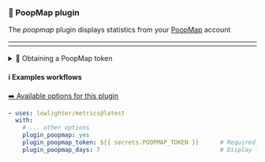 ### 💩 PoopMap plugin

The *poopmap* plugin displays statistics from your [PoopMap](https://poopmap.net) account

<table>
  <td align="center">
    <img src="">
    <img width="900" height="1" alt="">
  </td>
</table>

<details>
  <summary>💬 Obtaining a PoopMap token</summary>

First, install the PoopMap app ([iOS](https://itunes.apple.com/us/app/poop-map/id1303269455?mt=8)/[Android](https://play.google.com/store/apps/details?id=net.poopmap)) and create an account.

Navigate to your profile in the app

<div align="center">
  <img src="https://user-images.githubusercontent.com/45036977/143533812-c2776bcc-1fda-441e-bc96-cf21d4c69ca1.jpg" width="150" />
</div>

Tap "Share Profile" in the top right

<div align="center">
  <img src="https://user-images.githubusercontent.com/45036977/143533849-b7e03b4d-2903-4339-bbb7-e1fc0ea9724e.jpg" width="150" />
</div>

Tap "Copy to Clipboard" the copy the link to your clipboard

<div align="center">
  <img src="https://user-images.githubusercontent.com/45036977/143533856-f4a9fc0d-7bde-48c2-b579-e8ee91804d78.jpg" width="150" />
</div>

You should have something like
```
Haha, check out the places I've pooped on Poop Map https://api.poopmap.net/map?token=75f9b1f1af8372b8b991fb4e597db5f3
```
copied.

Extract the `token` query paramater from the link. For example mine is: `75f9b1f1af8372b8b991fb4e597db5f3`

You now have your PoopMap token! This token will not expire and it can only access public details.
</details>

#### ℹ️ Examples workflows

[➡️ Available options for this plugin](metadata.yml)

```yaml
- uses: lowlighter/metrics@latest
  with:
    # ... other options
    plugin_poopmap: yes
    plugin_poopmap_token: ${{ secrets.POOPMAP_TOKEN }}      # Required
    plugin_poopmap_days: 7                                  # Display last week stats
```
